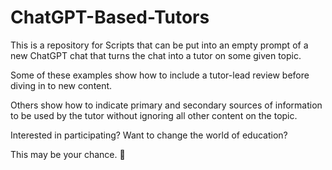 # ChatGPT-Based-Tutors
This is a repository for Scripts that can be put into an empty prompt of a new ChatGPT chat that turns the chat into a tutor on some given topic.

Some of these examples show how to include a tutor-lead review before diving in to new content.

Others show how to indicate primary and secondary sources of information to be used by the tutor without ignoring all other content on the topic.

Interested in participating? Want to change the world of education? 

This may be your chance. :slightly_smiling_face:
